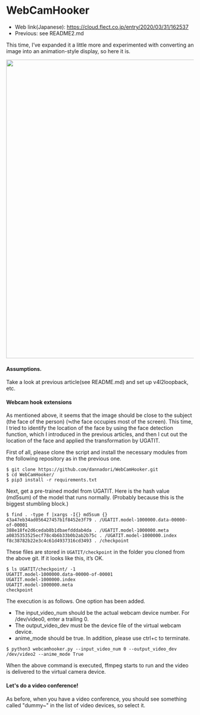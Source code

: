 # WebCamHooker
- Web link(Japanese): https://cloud.flect.co.jp/entry/2020/03/31/162537
- Previous: see README2.md

This time, I’ve expanded it a little more and experimented with converting an image into an animation-style display, so here it is.

<p align="center">
<img src="./doc/fps_test2.gif" width="800" />
</p>


#### Assumptions.
Take a look at previous article(see README.md) and set up v4l2loopback, etc.

#### Webcam hook extensions
As mentioned above, it seems that the image should be close to the subject (the face of the person) (≒the face occupies most of the screen). This time, I tried to identify the location of the face by using the face detection function, which I introduced in the previous articles, and then I cut out the location of the face and applied the transformation by UGATIT.

First of all, please clone the script and install the necessary modules from the following repository as in the previous one.

```
$ git clone https://github.com/dannadori/WebCamHooker.git
$ cd WebCamHooker/
$ pip3 install -r requirements.txt
```


Next, get a pre-trained model from UGATIT.
Here is the hash value (md5sum) of the model that runs normally. (Probably because this is the biggest stumbling block.)
```
$ find . -type f |xargs -I{} md5sum {}
43a47eb34ad056427457b1f8452e3f79 . /UGATIT.model-1000000.data-00000-of-00001
388e18fe2d6cedab8b1dbaefdddab4da . /UGATIT.model-1000000.meta
a0835353525ecf78c4b6b33b0b2ab2b75c . /UGATIT.model-1000000.index
f8c38782b22e3c4c61d4937316cd3493 . /checkpoint
```
These files are stored in `UGATIT/checkpoint` in the folder you cloned from the above git. If it looks like this, it’s OK.
```
$ ls UGATIT/checkpoint/ -1
UGATIT.model-1000000.data-00000-of-00001
UGATIT.model-1000000.index
UGATIT.model-1000000.meta
checkpoint
```


The execution is as follows. One option has been added.

- The input_video_num should be the actual webcam device number. For /dev/video0, enter a trailing 0.
- The output_video_dev must be the device file of the virtual webcam device.
- anime_mode should be true.
In addition, please use ctrl+c to terminate.


```
$ python3 webcamhooker.py --input_video_num 0 --output_video_dev /dev/video2 --anime_mode True
```

When the above command is executed, ffmpeg starts to run and the video is delivered to the virtual camera device.

#### Let's do a video conference!
As before, when you have a video conference, you should see something called "dummy~" in the list of video devices, so select it.
